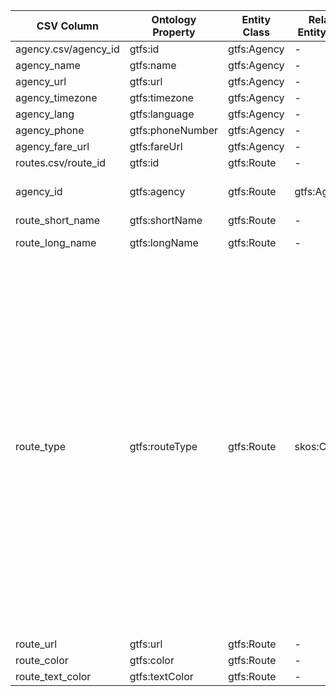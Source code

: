 | CSV Column          | Ontology Property   | Entity Class | Related Entity Class | Subject Generation               | Join Condition              | Datatype          | Function Name            | Function Output                                                                 |
|---------------------|---------------------|--------------|-----------------------|-----------------------------------|-----------------------------|-------------------|----------------------|--------------------------|
| agency.csv/agency_id | gtfs:id             | gtfs:Agency  | -                     | http://example.org/agency/{value} | -                           | xsd:string |              |                                           |
| agency_name         | gtfs:name           | gtfs:Agency  | -                     | -                                 | -                           | xsd:string        | -                        |     |
| agency_url          | gtfs:url            | gtfs:Agency  | -                     | -                                 | -                           | foaf:page | -                        |   |
| agency_timezone     | gtfs:timezone       | gtfs:Agency  | -                     | -                                 | -                           | xsd:string        | -                        |        |
| agency_lang         | gtfs:language       | gtfs:Agency  | -                     | -                                 | -                           | xsd:string        |  |          |
| agency_phone        | gtfs:phoneNumber    | gtfs:Agency  | -                     | -                                 | -                           | foaf:phone        | -                        | |
| agency_fare_url     | gtfs:fareUrl        | gtfs:Agency  | -                     | -                                 | -                           | foaf:page | -                        | |
| routes.csv/route_id | gtfs:id             | gtfs:Route   | -                     | http://example.org/route/{value}  | -                           | xsd:string        |   |    |
| agency_id           | gtfs:agency         | gtfs:Route   | gtfs:Agency           | -                                 | agency.agency_id = routes.agency_id  ||    |
| route_short_name    | gtfs:shortName      | gtfs:Route   | -                     | -                                 | -                           | xsd:string        | -                        | "1"^^xsd:string                                                                |
| route_long_name     | gtfs:longName       | gtfs:Route   | -                     | -                                 | -                           | xsd:string        | -                        | "Pinar de Chamartín-Valdecarros"^^xsd:string                                   |
| route_type          | gtfs:routeType      | gtfs:Route   | skos:Concept          | -                                 | -                         |  | Route Type Mapping       | 0: <http://transport.linkeddata.es/kos/route-type/tram> <br> 1: <http://transport.linkeddata.es/kos/route-type/subway> <br> 2: <http://transport.linkeddata.es/kos/route-type/rail> <br> 3: <http://transport.linkeddata.es/kos/route-type/bus> <br> 4: <http://transport.linkeddata.es/kos/route-type/ferry> <br> 5: <http://transport.linkeddata.es/kos/route-type/cable-tram> <br> 6: <http://transport.linkeddata.es/kos/route-type/aerial-lift> <br> 7: <http://transport.linkeddata.es/kos/route-type/funicular> <br> 11: <http://transport.linkeddata.es/kos/route-type/trolleybus> <br> 12: <http://transport.linkeddata.es/kos/route-type/monorail>|
| route_url           | gtfs:url            | gtfs:Route   | -                     | -                                 | -                           | foaf:page | -                        | |
| route_color         | gtfs:color          | gtfs:Route   | -                     | -                                 | -                           | xsd:string        | | |
| route_text_color    | gtfs:textColor      | gtfs:Route   | -                     | -                                 | -                           | xsd:string        | | |